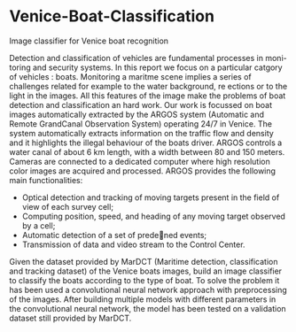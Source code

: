 # Venice-Boat-Classification
Image classifier for Venice boat recognition

Detection and classification of vehicles are fundamental processes in moni-
toring and security systems. In this report we focus on a particular catgory
of vehicles : boats. Monitoring a maritme scene implies a series of challenges
related for example to the water background, re
ections or to the light in the
images. All this features of the image make the problems of boat detection
and classification an hard work.
Our work is focussed on boat images automatically extracted by the ARGOS
system (Automatic and Remote GrandCanal Observation System) operating
24/7 in Venice. The system automatically extracts information on the traffic
flow and density and it highlights the illegal behaviour of the boats driver.
ARGOS controls a water canal of about 6 km length, with a width between
80 and 150 meters. Cameras are connected to a dedicated computer where
high resolution color images are acquired and processed.
ARGOS provides the following main functionalities:
- Optical detection and tracking of moving targets present in the field of
view of each survey cell;
- Computing position, speed, and heading of any moving target observed
by a cell;
- Automatic detection of a set of predened events;
- Transmission of data and video stream to the Control Center.

Given the dataset provided by MarDCT (Maritime detection, classification
and tracking dataset) of the Venice boats images, build an image classifier
to classify the boats according to the type of boat. To solve the problem it
has been used a convolutional neural network approach with preprocessing
of the images.
After building multiple models with different parameters in the convolutional
neural network, the model has been tested on a validation dataset still provided by MarDCT.
